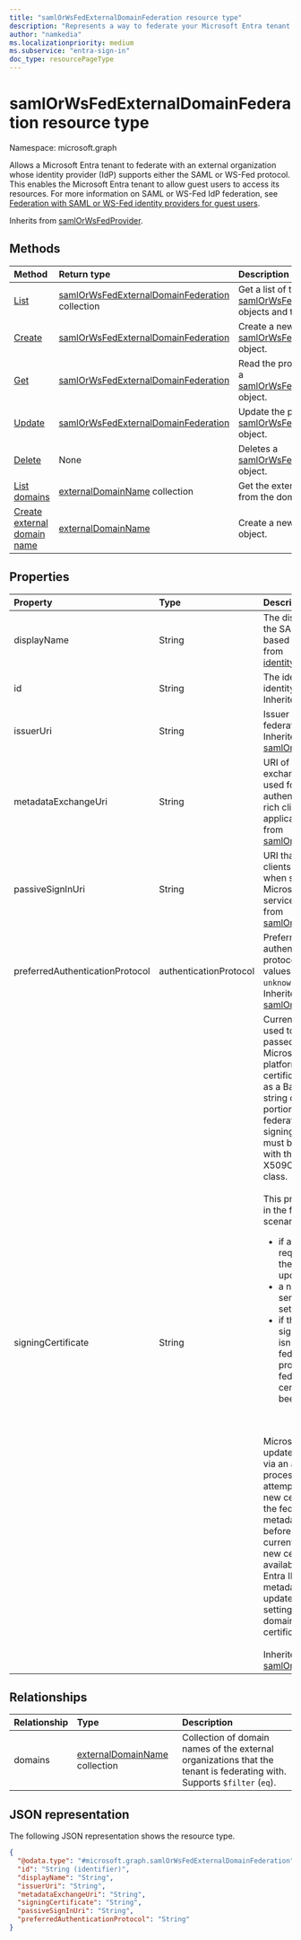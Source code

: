 ```yaml
---
title: "samlOrWsFedExternalDomainFederation resource type"
description: "Represents a way to federate your Microsoft Entra tenant with an external organization whose identity provider supports the SAML or WS-Fed protocol."
author: "namkedia"
ms.localizationpriority: medium
ms.subservice: "entra-sign-in"
doc_type: resourcePageType
---
```


# samlOrWsFedExternalDomainFederation resource type

Namespace: microsoft.graph

Allows a Microsoft Entra tenant to federate with an external organization whose identity provider (IdP) supports either the SAML or WS-Fed protocol. This enables the Microsoft Entra tenant to allow guest users to access its resources. For more information on SAML or WS-Fed IdP federation, see [Federation with SAML or WS-Fed identity providers for guest users](/azure/active-directory/external-identities/direct-federation).

Inherits from [samlOrWsFedProvider](../resources/samlorwsfedprovider.md).

## Methods
|Method|Return type|Description|
|:---|:---|:---|
|[List](../api/samlorwsfedexternaldomainfederation-list.md)|[samlOrWsFedExternalDomainFederation](../resources/samlorwsfedexternaldomainfederation.md) collection|Get a list of the [samlOrWsFedExternalDomainFederation](../resources/samlorwsfedexternaldomainfederation.md) objects and their properties.|
|[Create](../api/samlorwsfedexternaldomainfederation-post.md)|[samlOrWsFedExternalDomainFederation](../resources/samlorwsfedexternaldomainfederation.md)|Create a new [samlOrWsFedExternalDomainFederation](../resources/samlorwsfedexternaldomainfederation.md) object.|
|[Get](../api/samlorwsfedexternaldomainfederation-get.md)|[samlOrWsFedExternalDomainFederation](../resources/samlorwsfedexternaldomainfederation.md)|Read the properties and relationships of a [samlOrWsFedExternalDomainFederation](../resources/samlorwsfedexternaldomainfederation.md) object.|
|[Update](../api/samlorwsfedexternaldomainfederation-update.md)|[samlOrWsFedExternalDomainFederation](../resources/samlorwsfedexternaldomainfederation.md)|Update the properties of a [samlOrWsFedExternalDomainFederation](../resources/samlorwsfedexternaldomainfederation.md) object.|
|[Delete](../api/samlorwsfedexternaldomainfederation-delete.md)|None|Deletes a [samlOrWsFedExternalDomainFederation](../resources/samlorwsfedexternaldomainfederation.md) object.|
|[List domains](../api/samlorwsfedexternaldomainfederation-list-domains.md)|[externalDomainName](../resources/externaldomainname.md) collection|Get the externalDomainName resources from the domains navigation property.|
|[Create external domain name](../api/samlorwsfedexternaldomainfederation-post-domains.md)|[externalDomainName](../resources/externaldomainname.md)|Create a new externalDomainName object.|

## Properties
|Property|Type|Description|
|:---|:---|:---|
|displayName|String|The display name of the SAML or WS-Fed based IdP. Inherited from [identityProviderBase](../resources/identityproviderbase.md).|
|id|String|The identifier of the identity provider. Inherited from [entity](../resources/entity.md).|
|issuerUri|String|Issuer URI of the federation server. Inherited from [samlOrWsFedProvider](../resources/samlorwsfedprovider.md).|
|metadataExchangeUri|String|URI of the metadata exchange endpoint used for authentication from rich client applications. Inherited from [samlOrWsFedProvider](../resources/samlorwsfedprovider.md).|
|passiveSignInUri|String|URI that web-based clients are directed to when signing in to Microsoft Entra services. Inherited from [samlOrWsFedProvider](../resources/samlorwsfedprovider.md).|
|preferredAuthenticationProtocol|authenticationProtocol|Preferred authentication protocol. The possible values are: `wsFed`, `saml`, `unknownFutureValue`. Inherited from [samlOrWsFedProvider](../resources/samlorwsfedprovider.md).|
|signingCertificate|String|Current certificate used to sign tokens passed to the Microsoft identity platform. The certificate is formatted as a Base64 encoded string of the public portion of the federated IdP's token signing certificate and must be compatible with the X509Certificate2 class.  <br/><br/> This property is used in the following scenarios: <ul><li> if a rollover is required outside of the autorollover update <li>a new federation service is being set up <li> if the new token signing certificate isn't present in the federation properties after the federation service certificate has been updated. </ul> <br/><br/> Microsoft Entra ID updates certificates via an autorollover process in which it attempts to retrieve a new certificate from the federation service metadata, 30 days before expiry of the current certificate. If a new certificate isn't available, Microsoft Entra ID monitors the metadata daily and will update the federation settings for the domain when a new certificate is available. <br/><br/> Inherited from [samlOrWsFedProvider](../resources/samlorwsfedprovider.md).|

## Relationships
|Relationship|Type|Description|
|:---|:---|:---|
|domains|[externalDomainName](../resources/externaldomainname.md) collection|Collection of domain names of the external organizations that the tenant is federating with. Supports `$filter` (`eq`).|

## JSON representation
The following JSON representation shows the resource type.
<!-- {
  "blockType": "resource",
  "keyProperty": "id",
  "@odata.type": "microsoft.graph.samlOrWsFedExternalDomainFederation",
  "baseType": "microsoft.graph.samlOrWsFedProvider",
  "openType": false
}
-->
``` json
{
  "@odata.type": "#microsoft.graph.samlOrWsFedExternalDomainFederation",
  "id": "String (identifier)",
  "displayName": "String",
  "issuerUri": "String",
  "metadataExchangeUri": "String",
  "signingCertificate": "String",
  "passiveSignInUri": "String",
  "preferredAuthenticationProtocol": "String"
}
```
